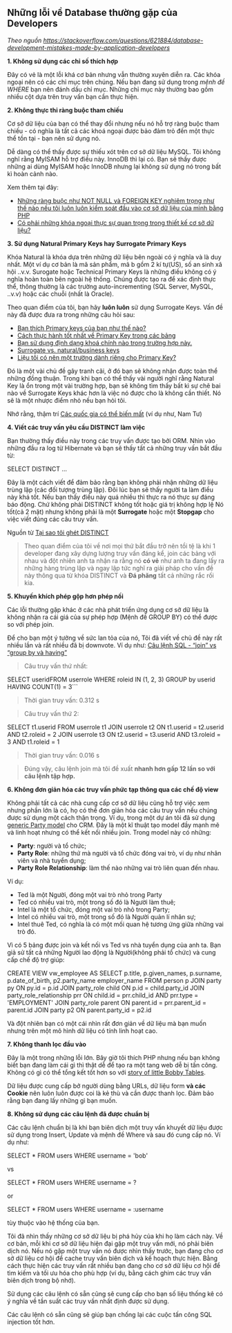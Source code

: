 ## Những lỗi về Database thường gặp của Developers

_Theo nguồn https://stackoverflow.com/questions/621884/database-development-mistakes-made-by-application-developers_

**1. Không sử dụng các chỉ số thích hợp**

Đây có vẻ là một lỗi khá cơ bản nhưng vẫn thường xuyên diễn ra. Các khóa ngoại nên có các chỉ mục trên chúng. Nếu bạn đang sử dụng trong *mệnh đề WHERE* bạn nên đánh dấu chỉ mục. 
Những chỉ mục này thường bao gồm nhiều cột dựa trên truy vấn bạn cần thực hiện.

**2. Không thực thi ràng buộc tham chiếu**

Cơ sở dữ liệu của bạn có thể thay đổi nhưng nếu nó hỗ trợ ràng buộc tham chiếu - có nghĩa là tất cả các khoá ngoại được bảo đảm trỏ đến một thực thể tồn tại - bạn nên sử dụng nó.

Dễ dàng có thể thấy được sự thiếu xót trên cơ sở dữ liệu MySQL. Tôi không nghĩ rằng MyISAM hỗ trợ điều này. InnoDB thì lại có. Bạn sẽ thấy được những ai dùng MyISAM hoặc InnoDB nhưng lại không sử dụng nó trong bất kì hoàn cảnh nào.

Xem thêm tại đây:

- [Những ràng buộc như NOT NULL và FOREIGN KEY nghiêm trọng như thế nào nếu tôi luôn luôn kiểm soát đầu vào cơ sở dữ liệu của mình bằng PHP](https://stackoverflow.com/questions/382309/how-important-are-constraints-like-not-null-and-foreign-key-if-ill-always-contr)
- [Có phải những khóa ngoại thực sự quan trọng trong thiết kế cơ sở dữ liệu?](https://stackoverflow.com/questions/18717/are-foreign-keys-really-necessary-in-a-database-design)

**3. Sử dụng Natural Primary Keys hay Surrogate Primary Keys**

Khóa Natural là khóa dựa trên những dữ liệu bên ngoài có ý nghĩa và là duy nhất. Một ví dụ cơ bản là mã sản phẩm, mã b gồm 2 kí tự(US), số an sinh xã hội ..v.v. Surogate hoặc Technical Primary Keys là những điều không có ý nghĩa hoàn toàn bên ngoài hệ thống. Chúng được tạo ra để xác định thực thể, thông thường là các trường auto-incrementing (SQL Server, MySQL, ..v.v) hoặc các chuỗi (nhất là Oracle).

Theo quan điểm của tôi, bạn hãy **luôn luôn** sử dụng Surrogate Keys. Vấn đề này đã được đưa ra trong những câu hỏi sau:

- [Bạn thích Primary keys của bạn như thế nào?](https://stackoverflow.com/questions/404040/how-do-you-like-your-primary-keys)
- [Cách thực hành tốt nhất về Primary Key trong các bảng](https://stackoverflow.com/questions/337503/whats-the-best-practice-for-primary-keys-in-tables)
- [Bạn sử dụng định dạng khoá chính nào trong trường hợp này.](https://stackoverflow.com/questions/506164/which-format-of-primary-key-would-you-use-in-this-situation)
- [Surrogate vs. natural/business keys](https://stackoverflow.com/questions/63090/surrogate-vs-natural-business-keys)
- [Liệu tôi có nên một trường dành riêng cho Primary Key?](https://stackoverflow.com/questions/166750/should-i-have-a-dedicated-primary-key-field)

Đó là một vài chủ đề gây tranh cãi, ở đó bạn sẽ không nhận được toàn thể những đồng thuận. Trong khi bạn có thể thấy vài người nghĩ rằng Natural Key là ổn trong một vài trường hợp, bạn sẽ không tìm thấy bất kì sự chê bai nào về Surrogate Keys khác hơn là việc nó được cho là không cần thiết. Nó sẽ là một nhược điểm nhỏ nếu bạn hỏi tôi.

Nhớ rằng, thậm trí [Các quốc gia có thể biến mất](http://en.wikipedia.org/wiki/ISO_3166-1) (ví dụ như, Nam Tư)

**4. Viết các truy vấn yêu cầu DISTINCT làm việc**

Bạn thường thấy điều này trong các truy vấn được tạo bởi ORM. Nhìn vào những đầu ra log từ Hibernate và bạn sẽ thấy tất cả những truy vấn bắt đầu từ:

SELECT DISTINCT ...

Đây là một cách viết để đảm bảo rằng bạn không phải nhận những dữ liệu trùng lặp (các đối tượng trùng lặp). Đôi lúc bạn sẽ thấy người ta làm điều này khá tốt. Nếu bạn thấy điều này quá nhiều thì thực ra nó thực sự đáng báo động. Chứ không phải DISTINCT không tốt hoặc giá trị không hợp lệ
Nó tốt(cả 2 mặt) nhưng không phải là một **Surrogate** hoặc một **Stopgap** cho việc viết đúng các câu truy vấn.

Nguồn từ [Tại sao tôi ghét DISTINCT](http://weblogs.sqlteam.com/markc/archive/2008/11/11/60752.aspx)

> Theo quan điểm của tôi về nơi mọi thứ bắt đầu trở nên tồi tệ là khi 1 developer đang xây dựng lượng truy vấn đáng kể, join các bảng với nhau và đột nhiên anh ta nhận ra rằng nó **có vẻ** như anh ta đang lấy ra những hàng trùng lặp và ngay lập tức nghĩ ra giải pháp cho vấn đề này thông qua từ khóa DISTINCT và **Đá phăng** tất cả những rắc rối kia.

**5. Khuyến khích phép gộp hơn phép nối**

Các lỗi thường gặp khác ở các nhà phát triển ứng dụng cơ sở dữ liệu là không nhận ra cái giá của sự phép hợp (Mệnh đề GROUP BY) có thể được so với phép join.

Để cho bạn một ý tưởng về sức lan tỏa của nó, Tôi đã viết về chủ đề này rất nhiều lần và rất nhiều đã bị downvote. Ví dụ như:
[Câu lệnh SQL - “join” vs “group by và having”](https://stackoverflow.com/questions/477006/sql-statement-join-vs-group-by-and-having/477013#477013)

> Câu truy vấn thứ nhất:

SELECT useridFROM userrole WHERE roleid IN (1, 2, 3) GROUP by userid HAVING COUNT(1) = 3```

> Thời gian truy vấn: 0.312 s

> Câu truy vấn thứ 2:

SELECT t1.userid FROM userrole t1 JOIN userrole t2 ON t1.userid = t2.userid AND t2.roleid = 2 JOIN userrole t3 ON t2.userid = t3.userid AND t3.roleid = 3 AND t1.roleid = 1

> Thời gian truy vấn: 0.016 s

> Đúng vậy, câu lệnh join mà tôi đề xuất **nhanh hơn gấp 12 lần so với câu lệnh tập hợp.**

**6. Không đơn giản hóa các truy vấn phức tạp thông qua các chế độ view**

Không phải tất cả các nhà cung cấp cơ sở dữ liệu cũng hỗ trợ việc xem nhưng phần lớn là có, họ có thể đơn giản hóa các câu truy vấn nếu chúng được sử dụng một cách thận trọng. 
Ví dụ, trong một dự án tôi đã sử dụng [generic Party model](http://www.tdan.com/view-articles/5014/) cho CRM. Đây là một kĩ thuật tạo model đầy mạnh mẽ và linh hoạt nhưng có thể kết nối nhiều join. Trong model này có những:

- **Party**: người và tổ chức;
- **Party Role**: những thứ mà người và tổ chức đóng vai trò, ví dụ như nhân viên và nhà tuyển dụng;
- **Party Role Relationship**: làm thế nào những vai trò liên quan đến nhau.

Ví dụ:

- Ted là một Người, đóng một vai trò nhỏ trong Party
- Ted có nhiều vai trò, một trong số đó là Người làm thuê;
- Intel là một tổ chức, đóng một vai trò nhỏ trong Party;
- Intel có nhiều vai trò, một trong số đó là Người quản lí nhân sự;
- Intel thuê Ted, có nghĩa là có một mối quan hệ tương ứng giữa những vai trò đó.

Vì có 5 bảng được join và kết nối vs Ted vs nhà tuyển dụng của anh ta. Bạn giả sử tất cả những Người lao động là Người(không phải tổ chức) và cung cấp chế độ trợ giúp:

CREATE VIEW vw_employee AS
SELECT p.title, p.given_names, p.surname, p.date_of_birth, p2.party_name employer_name
FROM person p
JOIN party py ON py.id = p.id
JOIN party_role child ON p.id = child.party_id
JOIN party_role_relationship prr ON child.id = prr.child_id AND prr.type = 'EMPLOYMENT'
JOIN party_role parent ON parent.id = prr.parent_id = parent.id
JOIN party p2 ON parent.party_id = p2.id


Và đột nhiên bạn có một cái nhìn rất đơn giản về dữ liệu mà bạn muốn nhưng trên một mô hình dữ liệu có tính linh hoạt cao.

**7. Không thanh lọc đầu vào**

Đây là một trong những lỗi lớn. Bây giờ tôi thích PHP nhưng nếu bạn không biết bạn đang làm cái gì thì thật dễ để tạo ra một tang web dễ bị tấn công. Không có gì có thể tổng kết tốt hơn so với [story of little Bobby Tables](http://xkcd.com/327/).

Dữ liệu được cung cấp bở người dùng bằng URLs, dữ liệu form **và các Cookie** nên luôn luôn được coi là kẻ thù và cần được thanh lọc. Đảm bảo rằng bạn đang lấy những gì bạn muốn.

**8. Không sử dụng các câu lệnh đã được chuẩn bị**

Các câu lệnh chuẩn bị là khi bạn biên dịch một truy vấn khuyết dữ liệu được sử dụng trong Insert, Update và 
mệnh đề Where và sau đó cung cấp nó. Ví dụ như:

SELECT * FROM users WHERE username = 'bob'

vs

SELECT * FROM users WHERE username = ?

or

SELECT * FROM users WHERE username = :username

tùy thuộc vào hệ thống của bạn.

Tôi đã nhìn thấy những cơ sở dữ liệu bị phá hủy của khi họ làm cách này. Về cơ bản, mỗi khi cơ sở dữ liệu hiện đại gặp một truy vấn mới, nó phải biên dịch nó. Nếu nó gặp một truy vấn nó được nhìn thấy trước, bạn đang cho cơ sở dữ liệu cơ hội để cache truy vấn biên dịch và kế hoạch thực hiện. Bằng cách thực hiện các truy vấn rất nhiều bạn đang cho cơ sở dữ liệu cơ hội để tìm kiếm và tối ưu hóa cho phù hợp (ví dụ, bằng cách ghim các truy vấn biên dịch trong bộ nhớ).

Sử dụng các câu lệnh có sẵn cũng sẽ cung cấp cho bạn số liệu thống kê có ý nghĩa về tần suất các truy vấn nhất định được sử dụng.

Các câu lệnh có sẵn cũng sẽ giúp bạn chống lại các cuộc tấn công SQL injection tốt hơn.









